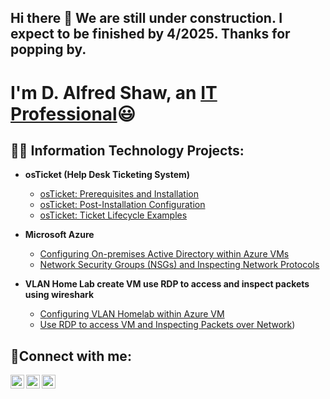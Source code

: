 ## Hi there 👋 We are still under construction. I expect to be finished by 4/2025.                   Thanks for popping by.
<h1> I'm D. Alfred Shaw, an <a href="www.linkedin.com/in/d-alfred-shaw-9bb761347">IT Professional</a>😃</h1>

<h2>👨‍💻 Information Technology Projects:</h2>

- <b>osTicket (Help Desk Ticketing System)</b>
  - [osTicket: Prerequisites and Installation](https://github.com/iTdee1/osticket-prereqs)
  - [osTicket: Post-Installation Configuration](https://github.com/iTdee1/post-install-config)
  - [osTicket: Ticket Lifecycle Examples](https://github.com/iTdee1/ticket-lifecycle)
- <b>Microsoft Azure</b>
  - [Configuring On-premises Active Directory within Azure VMs](https://github.com/iTdee1/configure-ad)
  - [Network Security Groups (NSGs) and Inspecting Network Protocols](https://github.com/iTdee1/azure-network-protocols)
    
- <b>VLAN Home Lab create VM use RDP to access and inspect packets using wireshark </b>
  - [Configuring VLAN Homelab within Azure VM](https://github.com/iTdee1/Create-VLAN)
  - [Use RDP to access VM and Inspecting Packets over Network](https://github.com/iTdee1/inspect-packets))

<h2>🤳Connect with me:</h2>

[<img align="left" alt="Josh | Twitter" width="22px" src="https://cdn.jsdelivr.net/npm/simple-icons@v3/icons/twitter.svg" />][twitter]
[<img align="left" alt="Josh | LinkedIn" width="22px" src="https://cdn.jsdelivr.net/npm/simple-icons@v3/icons/linkedin.svg" />][linkedin]
[<img align="left" alt="Josh | Instagram" width="22px" src="https://cdn.jsdelivr.net/npm/simple-icons@v3/icons/instagram.svg" />][instagram]

[twitter]: https://twitter.com/Josh
[instagram]: https://www.instagram.com/Josh
[linkedin]: https://linkedin.com/in/Josh


<!--
**iTdee1/iTdee1** is a ✨ _special_ ✨ repository because its `README.md` (this file) appears on your GitHub profile
